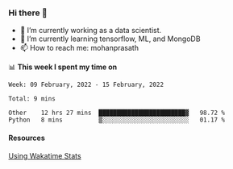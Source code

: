 ### Hi there 👋

- 🔭 I’m currently working as a data scientist.
- 🌱 I’m currently learning tensorflow, ML, and MongoDB
- 📫 How to reach me: mohanprasath

📊 **This week I spent my time on**
<!--START_SECTION:waka-->
```text
Week: 09 February, 2022 - 15 February, 2022

Total: 9 mins

Other    12 hrs 27 mins  ████████████████████████▓   98.72 % 
Python   8 mins          ▒░░░░░░░░░░░░░░░░░░░░░░░░   01.17 % 
```
<!--END_SECTION:waka-->

#### Resources
[Using Wakatime Stats](https://github.com/marketplace/actions/waka-readme)
